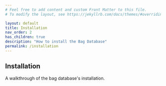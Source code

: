 ```yaml
---
# Feel free to add content and custom Front Matter to this file.
# To modify the layout, see https://jekyllrb.com/docs/themes/#overriding-theme-defaults

layout: default
title: Installation
nav_order: 2
has_children: true
description: "How to install the Bag Database"
permalink: /installation
---
```


## Installation

A walkthrough of the bag database's installation.
